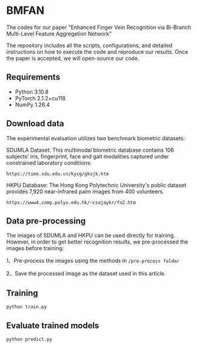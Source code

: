 # BMFAN
The codes for our paper "Enhanced Finger Vein Recognition via Bi-Branch Multi-Level Feature Aggregation Network"

The repository includes all the scripts, configurations, and detailed instructions on how to execute the code and reproduce our results. Once the paper is accepted, we will open-source our code.

## Requirements
- Python 3.10.8
- PyTorch 2.1.2+cu118
- NumPy 1.26.4

## Download data
The experimental evaluation utilizes two benchmark biometric datasets:

SDUMLA Dataset: This multimodal biometric database contains 106 subjects' iris, fingerprint, face and gait modalities captured under constrained laboratory conditions.

```
https://time.sdu.edu.cn/kycg/gksjk.htm
```

HKPU Database: The Hong Kong Polytechnic University's public dataset provides 7,920 near-infrared palm images from 400 volunteers. 

```
https://www4.comp.polyu.edu.hk/~csajaykr/fn2.htm
```



## Data pre-processing
   The images of SDUMLA and HKPU can be used directly for training. However, in order to get better recognition results, we pre-processed the images before training:

   1、Pre-process the images using the methods in `/pre-process folder`

   2、Save the processed image as the dataset used in this article.

## Training
```
python train.py 
```

## Evaluate trained models
```
python predict.py 
```

